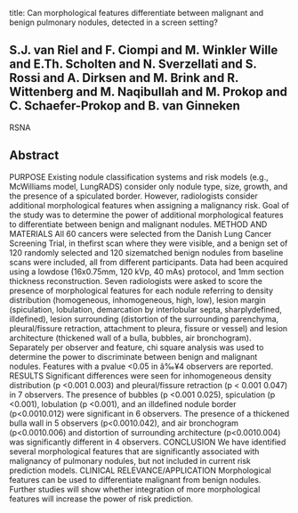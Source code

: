 title: Can morphological features differentiate between malignant and benign pulmonary nodules, detected in a screen setting?

## S.J. van Riel and F. Ciompi and M. Winkler Wille and E.Th. Scholten and N. Sverzellati and S. Rossi and A. Dirksen and M. Brink and R. Wittenberg and M. Naqibullah and M. Prokop and C. Schaefer-Prokop and B. van Ginneken
RSNA


## Abstract
PURPOSE Existing nodule classification systems and risk models (e.g., McWilliams model, LungRADS) consider only nodule type, size, growth, and the presence of a spiculated border. However, radiologists consider additional morphological features when assigning a malignancy risk. Goal of the study was to determine the power of additional morphological features to differentiate between benign and malignant nodules. METHOD AND MATERIALS All 60 cancers were selected from the Danish Lung Cancer Screening Trial, in thefirst scan where they were visible, and a benign set of 120 randomly selected and 120 sizematched benign nodules from baseline scans were included, all from different participants. Data had been acquired using a lowdose (16x0.75mm, 120 kVp, 40 mAs) protocol, and 1mm section thickness reconstruction. Seven radiologists were asked to score the presence of morphological features for each nodule referring to density distribution (homogeneous, inhomogeneous, high, low), lesion margin (spiculation, lobulation, demarcation by interlobular septa, sharplydefined, illdefined), lesion surrounding (distortion of the surrounding parenchyma, pleural/fissure retraction, attachment to pleura, fissure or vessel) and lesion architecture (thickened wall of a bulla, bubbles, air bronchogram). Separately per observer and feature, chi square analysis was used to determine the power to discriminate between benign and malignant nodules. Features with a pvalue <0.05 in â‰¥4 observers are reported. RESULTS Significant differences were seen for inhomogeneous density distribution (p <0.001 0.003) and pleural/fissure retraction (p < 0.001 0.047) in 7 observers. The presence of bubbles (p <0.001 0.025), spiculation (p <0.001), lobulation (p <0.001), and an illdefined nodule border (p<0.0010.012) were significant in 6 observers. The presence of a thickened bulla wall in 5 observers (p<0.0010.042), and air bronchogram (p<0.0010.006) and distortion of surrounding architecture (p<0.0010.004) was significantly different in 4 observers. CONCLUSION We have identified several morphological features that are significantly associated with malignancy of pulmonary nodules, but not included in current risk prediction models. CLINICAL RELEVANCE/APPLICATION Morphological features can be used to differentiate malignant from benign nodules. Further studies will show whether integration of more morphological features will increase the power of risk prediction.

